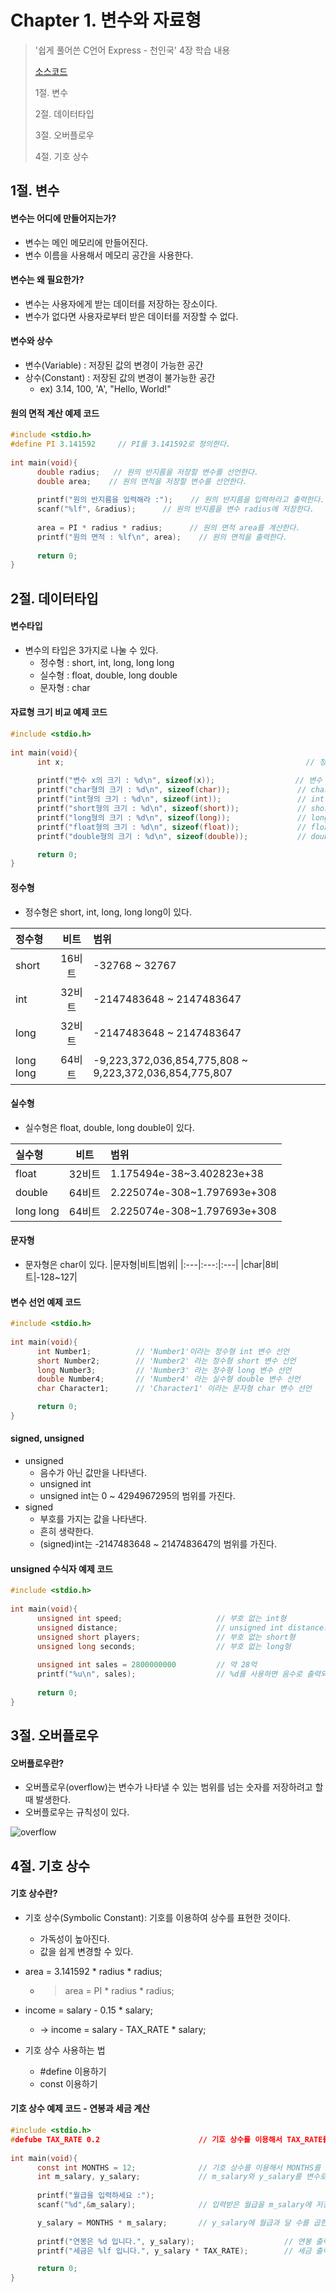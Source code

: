 #  Chapter 1. 변수와 자료형 
> '쉽게 풀어쓴 C언어 Express - 천인국' 4장 학습 내용
>
> [소스코드]()
> 
> 1절. 변수
> 
> 2절. 데이터타입
>
> 3절. 오버플로우
>
> 4절. 기호 상수
> 
## 1절. 변수
#### 변수는 어디에 만들어지는가?
      
* 변수는 메인 메모리에 만들어진다.
* 변수 이름을 사용해서 메모리 공간을 사용한다.     
      
#### 변수는 왜 필요한가?   

* 변수는 사용자에게 받는 데이터를 저장하는 장소이다.
* 변수가 없다면 사용자로부터 받은 데이터를 저장할 수 없다.

#### 변수와 상수

* 변수(Variable) : 저장된 값의 변경이 가능한 공간   
* 상수(Constant) : 저장된 값의 변경이 불가능한 공간     
  * ex) 3.14, 100, 'A', "Hello, World!" 


#### 원의 면적 계산 예제 코드
```C
#include <stdio.h>
#define PI 3.141592     // PI를 3.141592로 정의한다.
      
int main(void){
      double radius;   // 원의 반지름을 저장할 변수를 선언한다.
      double area;    // 원의 면적을 저장할 변수를 선언한다.
        
      printf("원의 반지름을 입력해라 :");    // 원의 반지름을 입력하라고 출력한다.
      scanf("%lf", &radius);      // 원의 반지름을 변수 radius에 저장한다. 
        
      area = PI * radius * radius;      // 원의 면적 area를 계산한다.
      printf("원의 면적 : %lf\n", area);    // 원의 면적을 출력한다.
        
      return 0;
}      
```
## 2절. 데이터타입
#### 변수타입
* 변수의 타입은 3가지로 나눌 수 있다.     
  * 정수형 : short, int, long, long long     
  * 실수형 : float, double, long double     
  * 문자형 : char

#### 자료형 크기 비교 예제 코드
```C
#include <stdio.h>
      
int main(void){
      int x;                                                      // 정수형 변수 x를 선언
        
      printf("변수 x의 크기 : %d\n", sizeof(x));                  // 변수 x의 크기 : 4
      printf("char형의 크기 : %d\n", sizeof(char));               // char형의 크기 : 1
      printf("int형의 크기 : %d\n", sizeof(int));                 // int형의 크기 : 4
      printf("short형의 크기 : %d\n", sizeof(short));             // short형의 크기 : 2
      printf("long형의 크기 : %d\n", sizeof(long));               // long형의 크기 : 4
      printf("float형의 크기 : %d\n", sizeof(float));             // float형의 크기 : 4
      printf("double형의 크기 : %d\n", sizeof(double));           // double형의 크기 : 8

      return 0;
}      
```
      
#### 정수형
      
* 정수형은 short, int, long, long long이 있다.

|정수형|비트|범위|
|:---|:---:|:---|
|short|16비트|-32768 ~ 32767|
|int|32비트|-2147483648 ~ 2147483647|
|long|32비트|-2147483648 ~ 2147483647|
|long long|64비트|-9,223,372,036,854,775,808 ~ 9,223,372,036,854,775,807|

#### 실수형
* 실수형은 float, double, long double이 있다.

|실수형|비트|범위|
|:---|:---:|:---|
|float|32비트|1.175494e-38~3.402823e+38|
|double|64비트|2.225074e-308~1.797693e+308|
|long long|64비트|2.225074e-308~1.797693e+308|

#### 문자형
* 문자형은 char이 있다.
|문자형|비트|범위|
|:---|:---:|:---|
|char|8비트|-128~127|

#### 변수 선언 예제 코드
```C
#include <stdio.h>
      
int main(void){
      int Number1;          // 'Number1'이라는 정수형 int 변수 선언
      short Number2;        // 'Number2' 라는 정수형 short 변수 선언
      long Number3;         // 'Number3' 라는 정수형 long 변수 선언
      double Number4;       // 'Number4' 라는 실수형 double 변수 선언
      char Character1;      // 'Character1' 이라는 문자형 char 변수 선언

      return 0;
}      
```
      
#### signed, unsigned
* unsigned
  * 음수가 아닌 값만을 나타낸다.
  * unsigned int
  * unsigned int는 0 ~ 4294967295의 범위를 가진다.
* signed
  * 부호를 가지는 값을 나타낸다.
  * 흔히 생략한다.
  * (signed)int는 -2147483648 ~ 2147483647의 범위를 가진다.

#### unsigned 수식자 예제 코드
      
```C
#include <stdio.h>
      
int main(void){
      unsigned int speed;                     // 부호 없는 int형
      unsigned distance;                      // unsigned int distance와 같다.
      unsigned short players;                 // 부호 없는 short형
      unsigned long seconds;                  // 부호 없는 long형
        
      unsigned int sales = 2800000000         // 약 28억
      printf("%u\n", sales);                  // %d를 사용하면 음수로 출력되니 주의하기
        
      return 0;
}      
```

## 3절. 오버플로우
#### 오버플로우란?
* 오버플로우(overflow)는 변수가 나타낼 수 있는 범위를 넘는 숫자를 저장하려고 할 때 발생한다.
* 오버플로우는 규칙성이 있다. 

![overflow](https://github.com/BangYunseo/TIL/blob/main/C/Image/ch1/overflow.PNG)

## 4절. 기호 상수
#### 기호 상수란?

* 기호 상수(Symbolic Constant): 기호를 이용하여 상수를 표현한 것이다.
  * 가독성이 높아진다.
  * 값을 쉽게 변경할 수 있다.
            
* area = 3.141592 * radius * radius;
  * > area = PI * radius * radius;
* income = salary - 0.15 * salary;
  * -> income = salary - TAX_RATE * salary;

* 기호 상수 사용하는 법
  * #define 이용하기
  * const 이용하기

#### 기호 상수 예제 코드 - 연봉과 세금 계산          
```C        
#include <stdio.h>
#defube TAX_RATE 0.2                      // 기호 상수를 이용해서 TAX_RATE를 0.2로 선언
      
int main(void){
      const int MONTHS = 12;              // 기호 상수를 이용해서 MONTHS를 12로 선언
      int m_salary, y_salary;             // m_salary와 y_salary를 변수로 선언
        
      printf("월급을 입력하세요 :");      
      scanf("%d",&m_salary);              // 입력받은 월급을 m_salary에 저장 

      y_salary = MONTHS * m_salary;       // y_salary에 월급과 달 수를 곱한 값 저장
      
      printf("연봉은 %d 입니다.", y_salary);                    // 연봉 출력
      printf("세금은 %lf 입니다.", y_salary * TAX_RATE);        // 세금 출력

      return 0;
}      
```
